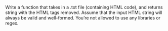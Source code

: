 Write a function that takes in a .txt file (containing HTML code), and returns string with the HTML tags removed. Assume that the input HTML string will always be valid and well-formed. You’re not allowed to use any libraries or regex.
